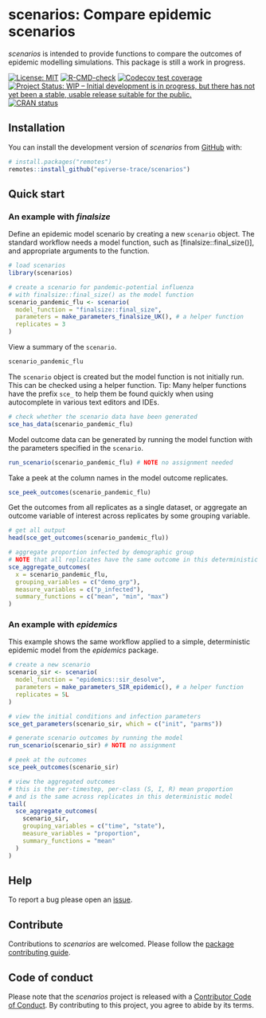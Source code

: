 
# scenarios: Compare epidemic scenarios

<!-- <img src="man/figures/logo.png" align="right" width="130"/> -->

*scenarios* is intended to provide functions to compare the outcomes of
epidemic modelling simulations. This package is still a work in
progress.

<!-- badges: start -->

[![License:
MIT](https://img.shields.io/badge/License-MIT-blue.svg)](https://opensource.org/licenses/MIT)
[![R-CMD-check](https://github.com/epiverse-trace/scenarios/actions/workflows/R-CMD-check.yaml/badge.svg)](https://github.com/epiverse-trace/scenarios/actions/workflows/R-CMD-check.yaml)
[![Codecov test
coverage](https://codecov.io/gh/epiverse-trace/scenarios/branch/main/graph/badge.svg)](https://app.codecov.io/gh/epiverse-trace/scenarios?branch=main)
[![Project Status: WIP – Initial development is in progress, but there
has not yet been a stable, usable release suitable for the
public.](https://www.repostatus.org/badges/latest/wip.svg)](https://www.repostatus.org/#wip)
[![CRAN
status](https://www.r-pkg.org/badges/version/scenarios)](https://CRAN.R-project.org/package=scenarios)
<!-- badges: end -->

## Installation

You can install the development version of *scenarios* from
[GitHub](https://github.com/) with:

``` r
# install.packages("remotes")
remotes::install_github("epiverse-trace/scenarios")
```

## Quick start

### An example with *finalsize*

Define an epidemic model scenario by creating a new `scenario` object.
The standard workflow needs a model function, such as
\[finalsize::final_size()\], and appropriate arguments to the function.

``` r
# load scenarios
library(scenarios)

# create a scenario for pandemic-potential influenza
# with finalsize::final_size() as the model function
scenario_pandemic_flu <- scenario(
  model_function = "finalsize::final_size",
  parameters = make_parameters_finalsize_UK(), # a helper function
  replicates = 3
)
```

View a summary of the `scenario`.

``` r
scenario_pandemic_flu
```

The `scenario` object is created but the model function is not initially
run. This can be checked using a helper function. Tip: Many helper
functions have the prefix `sce_` to help them be found quickly when
using autocomplete in various text editors and IDEs.

``` r
# check whether the scenario data have been generated
sce_has_data(scenario_pandemic_flu)
```

Model outcome data can be generated by running the model function with
the parameters specified in the `scenario`.

``` r
run_scenario(scenario_pandemic_flu) # NOTE no assignment needed
```

Take a peek at the column names in the model outcome replicates.

``` r
sce_peek_outcomes(scenario_pandemic_flu)
```

Get the outcomes from all replicates as a single dataset, or aggregate
an outcome variable of interest across replicates by some grouping
variable.

``` r
# get all output
head(sce_get_outcomes(scenario_pandemic_flu))

# aggregate proportion infected by demographic group
# NOTE that all replicates have the same outcome in this deterministic model
sce_aggregate_outcomes(
  x = scenario_pandemic_flu,
  grouping_variables = c("demo_grp"),
  measure_variables = c("p_infected"),
  summary_functions = c("mean", "min", "max")
)
```

### An example with *epidemics*

This example shows the same workflow applied to a simple, deterministic
epidemic model from the *epidemics* package.

``` r
# create a new scenario
scenario_sir <- scenario(
  model_function = "epidemics::sir_desolve",
  parameters = make_parameters_SIR_epidemic(), # a helper function
  replicates = 5L
)

# view the initial conditions and infection parameters
sce_get_parameters(scenario_sir, which = c("init", "parms"))

# generate scenario outcomes by running the model
run_scenario(scenario_sir) # NOTE no assignment

# peek at the outcomes
sce_peek_outcomes(scenario_sir)

# view the aggregated outcomes
# this is the per-timestep, per-class (S, I, R) mean proportion
# and is the same across replicates in this deterministic model
tail(
  sce_aggregate_outcomes(
    scenario_sir,
    grouping_variables = c("time", "state"),
    measure_variables = "proportion",
    summary_functions = "mean"
  )
)
```

## Help

To report a bug please open an
[issue](https://github.com/epiverse-trace/scenarios/issues/new/choose).

## Contribute

Contributions to *scenarios* are welcomed. Please follow the [package
contributing
guide](https://github.com/epiverse-trace/scenarios/blob/main/.github/CONTRIBUTING.md).

## Code of conduct

Please note that the *scenarios* project is released with a [Contributor
Code of
Conduct](https://github.com/epiverse-trace/.github/blob/main/CODE_OF_CONDUCT.md).
By contributing to this project, you agree to abide by its terms.
